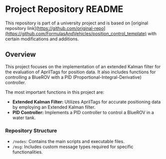 # Project Repository README

This repository is part of a university project and is based on [original repository link](https://github.com/original-repo](https://github.com/FormulasAndVehicles/position_control_template) with certain modifications and additions.

## Overview

This project focuses on the implementation of an extended Kalman filter for the evaluation of AprilTags for position data. It also includes functions for controlling a BlueROV with a PID (Proportional-Integral-Derivative) controller.

The most important functions in this project are:

- **Extended Kalman Filter:** Utilizes AprilTags for accurate positioning data by employing an Extended Kalman filter.
- **PID Controller:** Implements a PID controller to control a BlueROV in a water tank.

### Repository Structure

- `/nodes`: Contains the main scripts and executable files.
- `/msg`: Includes custom message types required for specific functionalities.
